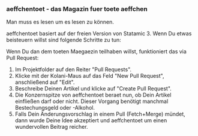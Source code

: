 ### aeffchentoet - das Magazin fuer toete aeffchen

Man muss es lesen um es lesen zu können.

aeffchentoet basiert auf der freien Version von Statamic 3. Wenn Du etwas beisteuern willst sind folgende Schritte zu tun:

Wenn Du dan dem toeten Maegaezin teilhaben willst, funktioniert das via Pull Request:

1. Im Projektfolder auf den Reiter "Pull Requests". 
2. Klicke mit der Kolani-Maus auf das Feld "New Pull Request", anschließend auf "Edit".
3. Beschreibe Deinen Artikel und klicke auf "Create Pull Request".
5. Die Konzernspitze von aeffchentoet beraet nun, ob Dein Artikel einfließen darf oder nicht. Dieser Vorgang benötigt manchmal Bestechungsgeld oder -Alkohol.
6. Falls Dein Änderungsvorschlag in einem Pull (Fetch+Merge) mündet, dann wurde Deine Idee akzeptiert und aeffchentoet um einen wundervollen Beitrag reicher.


